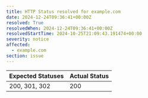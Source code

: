```yaml
---
title: HTTP Status resolved for example.com
date: 2024-12-24T09:36:41+00:00Z
resolved: True
resolvedWhen: 2024-12-24T09:36:41+00:00Z
resolvedStartTime: 2024-10-25T21:09:43.191474+00:00
severity: notice
affected:
  - example.com
section: issue
---
```


| Expected Statuses | Actual Status  |
|-------------------|----------------|
| 200, 301, 302 | 200 |

